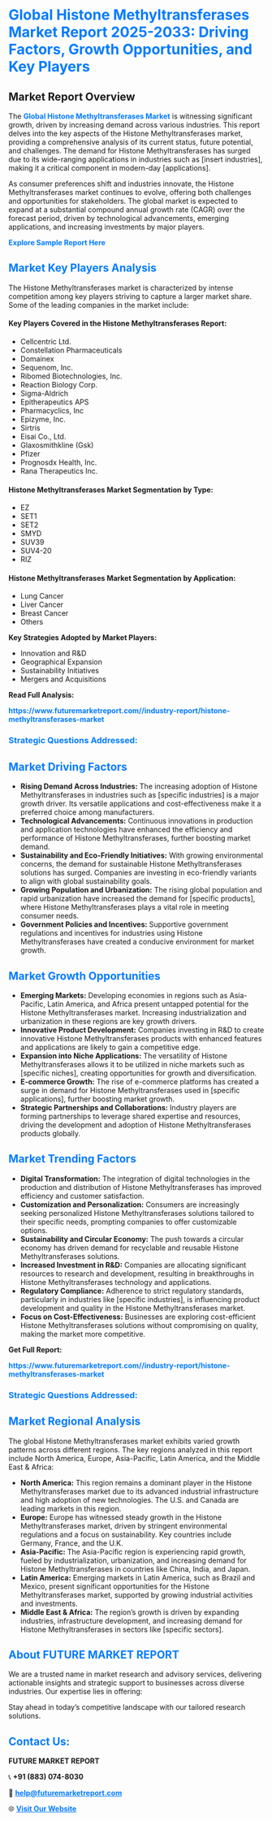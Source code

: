<h1 style="color: #007BFF;">Global Histone Methyltransferases Market Report 2025-2033: Driving Factors, Growth Opportunities, and Key Players</h1>

<section id="overview">
<h2>Market Report Overview</h2>
<p>The <a href="https://www.futuremarketreport.com//industry-report/histone-methyltransferases-market" style="color: #007BFF; text-decoration: none;"><strong>Global Histone Methyltransferases Market</strong></a> is witnessing significant growth, driven by increasing demand across various industries. This report delves into the key aspects of the Histone Methyltransferases market, providing a comprehensive analysis of its current status, future potential, and challenges. The demand for Histone Methyltransferases has surged due to its wide-ranging applications in industries such as [insert industries], making it a critical component in modern-day [applications].</p>
<p>As consumer preferences shift and industries innovate, the Histone Methyltransferases market continues to evolve, offering both challenges and opportunities for stakeholders. The global market is expected to expand at a substantial compound annual growth rate (CAGR) over the forecast period, driven by technological advancements, emerging applications, and increasing investments by major players.</p>
</section>

<section id="overview">
<p><a href="https://www.futuremarketreport.com//request-sample/reportId=54138" style="color: #007BFF; text-decoration: none;"><strong>Explore Sample Report Here</strong></a></p>
</section>

<section id="key-players">
<h2 style="color: #007BFF;">Market Key Players Analysis</h2>
<p>The Histone Methyltransferases market is characterized by intense competition among key players striving to capture a larger market share. Some of the leading companies in the market include:</p>
<h4>Key Players Covered in the Histone Methyltransferases Report:</h4>
<ul><li>Cellcentric Ltd.</li><li>Constellation Pharmaceuticals</li><li>Domainex</li><li>Sequenom, Inc.</li><li>Ribomed Biotechnologies, Inc.</li><li>Reaction Biology Corp.</li><li>Sigma-Aldrich</li><li>Epitherapeutics APS</li><li>Pharmacyclics, Inc</li><li>Epizyme, Inc.</li><li>Sirtris</li><li>Eisai Co., Ltd.</li><li>Glaxosmithkline (Gsk)</li><li>Pfizer</li><li>Prognosdx Health, Inc.</li><li>Rana Therapeutics Inc.</li></ul>
<h4>Histone Methyltransferases Market Segmentation by Type:</h4>
<ul><li>EZ</li><li>SET1</li><li>SET2</li><li>SMYD</li><li>SUV39</li><li>SUV4-20</li><li>RIZ</li></ul>

<h4>Histone Methyltransferases Market Segmentation by Application:</h4>
<ul><li>Lung Cancer</li><li>Liver Cancer</li><li>Breast Cancer</li><li>Others</li></ul>
<p><strong>Key Strategies Adopted by Market Players:</strong></p>
<ul>
<li>Innovation and R&D</li>
<li>Geographical Expansion</li>
<li>Sustainability Initiatives</li>
<li>Mergers and Acquisitions</li>
</ul>
</section>

<section>
<p><strong>Read Full Analysis: </strong></p><a href="https://www.futuremarketreport.com//industry-report/histone-methyltransferases-market" style="color: #007BFF; text-decoration: none;"><strong>https://www.futuremarketreport.com//industry-report/histone-methyltransferases-market</strong></a>
<h3 style="color: #007BFF;">Strategic Questions Addressed:</h3>
</section>

<section id="driving-factors">
<h2 style="color: #007BFF;">Market Driving Factors</h2>
<ul>
<li><strong>Rising Demand Across Industries:</strong> The increasing adoption of Histone Methyltransferases in industries such as [specific industries] is a major growth driver. Its versatile applications and cost-effectiveness make it a preferred choice among manufacturers.</li>
<li><strong>Technological Advancements:</strong> Continuous innovations in production and application technologies have enhanced the efficiency and performance of Histone Methyltransferases, further boosting market demand.</li>
<li><strong>Sustainability and Eco-Friendly Initiatives:</strong> With growing environmental concerns, the demand for sustainable Histone Methyltransferases solutions has surged. Companies are investing in eco-friendly variants to align with global sustainability goals.</li>
<li><strong>Growing Population and Urbanization:</strong> The rising global population and rapid urbanization have increased the demand for [specific products], where Histone Methyltransferases plays a vital role in meeting consumer needs.</li>
<li><strong>Government Policies and Incentives:</strong> Supportive government regulations and incentives for industries using Histone Methyltransferases have created a conducive environment for market growth.</li>
</ul>
</section>

<section id="growth-opportunities">
<h2 style="color: #007BFF;">Market Growth Opportunities</h2>
<ul>
<li><strong>Emerging Markets:</strong> Developing economies in regions such as Asia-Pacific, Latin America, and Africa present untapped potential for the Histone Methyltransferases market. Increasing industrialization and urbanization in these regions are key growth drivers.</li>
<li><strong>Innovative Product Development:</strong> Companies investing in R&D to create innovative Histone Methyltransferases products with enhanced features and applications are likely to gain a competitive edge.</li>
<li><strong>Expansion into Niche Applications:</strong> The versatility of Histone Methyltransferases allows it to be utilized in niche markets such as [specific niches], creating opportunities for growth and diversification.</li>
<li><strong>E-commerce Growth:</strong> The rise of e-commerce platforms has created a surge in demand for Histone Methyltransferases used in [specific applications], further boosting market growth.</li>
<li><strong>Strategic Partnerships and Collaborations:</strong> Industry players are forming partnerships to leverage shared expertise and resources, driving the development and adoption of Histone Methyltransferases products globally.</li>
</ul>
</section>

<section id="trending-factors">
<h2 style="color: #007BFF;">Market Trending Factors</h2>
<ul>
<li><strong>Digital Transformation:</strong> The integration of digital technologies in the production and distribution of Histone Methyltransferases has improved efficiency and customer satisfaction.</li>
<li><strong>Customization and Personalization:</strong> Consumers are increasingly seeking personalized Histone Methyltransferases solutions tailored to their specific needs, prompting companies to offer customizable options.</li>
<li><strong>Sustainability and Circular Economy:</strong> The push towards a circular economy has driven demand for recyclable and reusable Histone Methyltransferases solutions.</li>
<li><strong>Increased Investment in R&D:</strong> Companies are allocating significant resources to research and development, resulting in breakthroughs in Histone Methyltransferases technology and applications.</li>
<li><strong>Regulatory Compliance:</strong> Adherence to strict regulatory standards, particularly in industries like [specific industries], is influencing product development and quality in the Histone Methyltransferases market.</li>
<li><strong>Focus on Cost-Effectiveness:</strong> Businesses are exploring cost-efficient Histone Methyltransferases solutions without compromising on quality, making the market more competitive.</li>
</ul>
</section>

<section>
<p><strong>Get Full Report: </strong></p><a href="https://www.futuremarketreport.com//industry-report/histone-methyltransferases-market" style="color: #007BFF; text-decoration: none;"><strong>https://www.futuremarketreport.com//industry-report/histone-methyltransferases-market</strong></a>
<h3 style="color: #007BFF;">Strategic Questions Addressed:</h3>
</section>


<section id="regional-analysis">
<h2 style="color: #007BFF;">Market Regional Analysis</h2>
<p>The global Histone Methyltransferases market exhibits varied growth patterns across different regions. The key regions analyzed in this report include North America, Europe, Asia-Pacific, Latin America, and the Middle East & Africa:</p>
<ul>
<li><strong>North America:</strong> This region remains a dominant player in the Histone Methyltransferases market due to its advanced industrial infrastructure and high adoption of new technologies. The U.S. and Canada are leading markets in this region.</li>
<li><strong>Europe:</strong> Europe has witnessed steady growth in the Histone Methyltransferases market, driven by stringent environmental regulations and a focus on sustainability. Key countries include Germany, France, and the U.K.</li>
<li><strong>Asia-Pacific:</strong> The Asia-Pacific region is experiencing rapid growth, fueled by industrialization, urbanization, and increasing demand for Histone Methyltransferases in countries like China, India, and Japan.</li>
<li><strong>Latin America:</strong> Emerging markets in Latin America, such as Brazil and Mexico, present significant opportunities for the Histone Methyltransferases market, supported by growing industrial activities and investments.</li>
<li><strong>Middle East & Africa:</strong> The region’s growth is driven by expanding industries, infrastructure development, and increasing demand for Histone Methyltransferases in sectors like [specific sectors].</li>
</ul>
</section>

<footer>
<h2 style="color: #007BFF;">About FUTURE MARKET REPORT</h2>
<p>We are a trusted name in market research and advisory services, delivering actionable insights and strategic support to businesses across diverse industries. Our expertise lies in offering:</p>

<p>Stay ahead in today’s competitive landscape with our tailored research solutions.</p>

<h2 style="color: #007BFF;">Contact Us:</h2>
<p><strong>FUTURE MARKET REPORT</strong></p>
<p>📞 <strong>+91 (883) 074-8030</strong></p>
<p>📧 <strong><a href="mailto:help@futuremarketreport.com" style="color: #007BFF;">help@futuremarketreport.com</a></strong></p>
<p>🌐 <strong><a href="https://www.futuremarketreport.com/" style="color: #007BFF;">Visit Our Website</a></strong></p>
</footer>